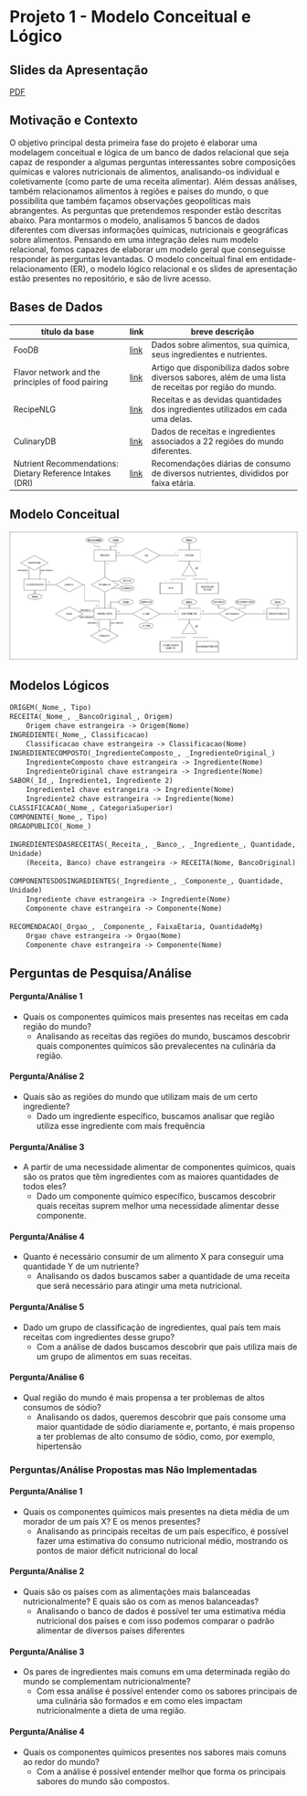 # Projeto 1 - Modelo Conceitual e Lógico

## Slides da Apresentação
[PDF](PROJETO_1.pdf)

## Motivação e Contexto
O objetivo principal desta primeira fase do projeto é elaborar uma modelagem conceitual e lógica de um banco de dados relacional que seja capaz de responder a algumas perguntas interessantes sobre composições químicas e valores nutricionais de alimentos, analisando-os individual e coletivamente (como parte de uma receita alimentar). Além dessas análises, também relacionamos alimentos à regiões e países do mundo, o que possibilita que também façamos observações geopolíticas mais abrangentes. As perguntas que pretendemos responder estão descritas abaixo. Para montarmos o modelo, analisamos 5 bancos de dados diferentes com diversas informações químicas, nutricionais e geográficas sobre alimentos. Pensando em uma integração deles num modelo relacional, fomos capazes de elaborar um modelo geral que conseguisse responder às perguntas levantadas. O modelo conceitual final em entidade-relacionamento (ER), o modelo lógico relacional e os slides de apresentação estão presentes no repositório, e são de livre acesso.

## Bases de Dados
título da base | link | breve descrição
----- | ----- | -----
FooDB | [link](https://foodb.ca/) | Dados sobre alimentos, sua química, seus ingredientes e nutrientes.
Flavor network and the principles of food pairing | [link](https://doi.org/10.1038/srep00196) | Artigo que disponibiliza dados sobre diversos sabores, além de uma lista de receitas por região do mundo.
RecipeNLG | [link](https://recipenlg.cs.put.poznan.pl/) | Receitas e as devidas quantidades dos ingredientes utilizados em cada uma delas.
CulinaryDB | [link](https://cosylab.iiitd.edu.in/culinarydb/) | Dados de receitas e ingredientes associados a 22 regiões do mundo diferentes.
Nutrient Recommendations: Dietary Reference Intakes (DRI) | [link](https://ods.od.nih.gov/HealthInformation/nutrientrecommendations.aspx) | Recomendações diárias de consumo de diversos nutrientes, divididos por faixa etária.


## Modelo Conceitual

![Entidade Relacional](images/ER.jpg)

## Modelos Lógicos
~~~
ORIGEM(_Nome_, Tipo)
RECEITA(_Nome_, _BancoOriginal_, Origem)
	Origem chave estrangeira -> Origem(Nome)
INGREDIENTE(_Nome_, Classificacao)
	Classificacao chave estrangeira -> Classificacao(Nome)
INGREDIENTECOMPOSTO(_IngredienteComposto_, _IngredienteOriginal_)
	IngredienteComposto chave estrangeira -> Ingrediente(Nome)
	IngredienteOriginal chave estrangeira -> Ingrediente(Nome)
SABOR(_Id_, Ingrediente1, Ingrediente 2)
	Ingrediente1 chave estrangeira -> Ingrediente(Nome)
	Ingrediente2 chave estrangeira -> Ingrediente(Nome)
CLASSIFICACAO(_Nome_, CategoriaSuperior)
COMPONENTE(_Nome_, Tipo)
ORGAOPUBLICO(_Nome_)

INGREDIENTESDASRECEITAS(_Receita_, _Banco_, _Ingrediente_, Quantidade, Unidade)
	(Receita, Banco) chave estrangeira -> RECEITA(Nome, BancoOriginal)

COMPONENTESDOSINGREDIENTES(_Ingrediente_, _Componente_, Quantidade, Unidade)
	Ingrediente chave estrangeira -> Ingrediente(Nome)
	Componente chave estrangeira -> Componente(Nome)

RECOMENDACAO(_Orgao_, _Componente_, FaixaEtaria, QuantidadeMg)
	Orgao chave estrangeira -> Orgao(Nome)
	Componente chave estrangeira -> Componente(Nome)
~~~

## Perguntas de Pesquisa/Análise

#### Pergunta/Análise 1
* Quais os componentes químicos mais presentes nas receitas em cada região do mundo?
  * Analisando as receitas das regiões do mundo, buscamos descobrir quais componentes químicos são prevalecentes na culinária da região.

#### Pergunta/Análise 2
* Quais são as regiões do mundo que utilizam mais de um certo ingrediente?
  * Dado um ingrediente específico, buscamos analisar que região utiliza esse ingrediente com mais frequência

#### Pergunta/Análise 3
* A partir de uma necessidade alimentar de componentes químicos, quais são os pratos que têm ingredientes com as maiores quantidades de todos eles?
  * Dado um componente químico específico, buscamos descobrir quais receitas suprem melhor uma necessidade alimentar desse componente.

#### Pergunta/Análise 4
* Quanto é necessário consumir de um alimento X para conseguir uma quantidade Y de um nutriente?
  * Analisando os dados buscamos saber a quantidade de uma receita que será necessário para atingir uma meta nutricional.

#### Pergunta/Análise 5
* Dado um grupo de classificação de ingredientes, qual país tem mais receitas com ingredientes desse grupo?
  * Com a análise de dados buscamos descobrir que pais utiliza mais de um grupo de alimentos em suas receitas.

#### Pergunta/Análise 6
* Qual região do mundo é mais propensa a ter problemas de altos consumos de sódio?
  * Analisando os dados, queremos descobrir que país consome uma maior quantidade de sódio diariamente e, portanto, é mais propenso a ter problemas de alto consumo de sódio, como, por exemplo, hipertensão

### Perguntas/Análise Propostas mas Não Implementadas

#### Pergunta/Análise 1
* Quais os componentes químicos mais presentes na dieta média de um morador de um país X? E os menos presentes?
  * Analisando as principais receitas de um país específico, é possível fazer uma estimativa do consumo nutricional médio, mostrando os pontos de maior déficit nutricional do local 

#### Pergunta/Análise 2
* Quais são os países com as alimentações mais balanceadas nutricionalmente? E quais são os com as menos balanceadas?
  * Analisando o banco de dados é possível ter uma estimativa média nutricional dos países e com isso podemos comparar o padrão alimentar de diversos países diferentes

#### Pergunta/Análise 3
* Os pares de ingredientes mais comuns em uma determinada região do mundo se complementam nutricionalmente?
  * Com essa análise é possível entender como os sabores principais de uma culinária são formados e em como eles impactam nutricionalmente a dieta de uma região.

#### Pergunta/Análise 4
* Quais os componentes químicos presentes nos sabores mais comuns ao redor do mundo?
  * Com a análise é possível entender melhor que forma os principais sabores do mundo são compostos.
